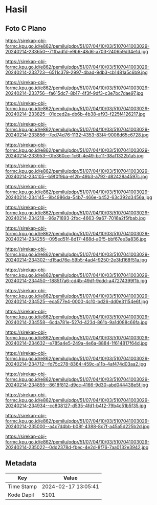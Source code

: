 # Hasil

## Foto C Plano

https://sirekap-obj-formc.kpu.go.id/e862/pemilu/pdpr/51/07/04/10/03/5107041003029-20240214-233650--71fbadfd-e9b6-48d6-a703-240659d34e1d.jpg

https://sirekap-obj-formc.kpu.go.id/e862/pemilu/pdpr/51/07/04/10/03/5107041003029-20240214-233723--6511c379-2997-4bad-9db3-cb1481a5c6b9.jpg

https://sirekap-obj-formc.kpu.go.id/e862/pemilu/pdpr/51/07/04/10/03/5107041003029-20240214-233756--fa615dc7-8b17-4f3f-9df3-c3e7bc7dae97.jpg

https://sirekap-obj-formc.kpu.go.id/e862/pemilu/pdpr/51/07/04/10/03/5107041003029-20240214-233825--01dced2a-db6b-4b38-af93-f225f4126217.jpg

https://sirekap-obj-formc.kpu.go.id/e862/pemilu/pdpr/51/07/04/10/03/5107041003029-20240214-233856--7ed74d76-1132-4353-83f4-9006d65c6728.jpg

https://sirekap-obj-formc.kpu.go.id/e862/pemilu/pdpr/51/07/04/10/03/5107041003029-20240214-233953--0fe360ce-1c6f-4e49-bc11-38af1322b1a5.jpg

https://sirekap-obj-formc.kpu.go.id/e862/pemilu/pdpr/51/07/04/10/03/5107041003029-20240214-234105--b9f0f9ba-e12b-49b3-a792-d82428a4597c.jpg

https://sirekap-obj-formc.kpu.go.id/e862/pemilu/pdpr/51/07/04/10/03/5107041003029-20240214-234145--9b4986da-54b7-466e-b452-63c392d3456a.jpg

https://sirekap-obj-formc.kpu.go.id/e862/pemilu/pdpr/51/07/04/10/03/5107041003029-20240214-234218--96a71893-2fbc-4663-9a67-7016a2f5fbab.jpg

https://sirekap-obj-formc.kpu.go.id/e862/pemilu/pdpr/51/07/04/10/03/5107041003029-20240214-234255--095ed51f-8d17-468d-a0f5-bbf67ee3a836.jpg

https://sirekap-obj-formc.kpu.go.id/e862/pemilu/pdpr/51/07/04/10/03/5107041003029-20240214-234302--d15ad76e-59b5-4ad4-9250-2e3fd168f51a.jpg

https://sirekap-obj-formc.kpu.go.id/e862/pemilu/pdpr/51/07/04/10/03/5107041003029-20240214-234450--188517a6-cd4b-49df-9cdd-a47274399f1b.jpg

https://sirekap-obj-formc.kpu.go.id/e862/pemilu/pdpr/51/07/04/10/03/5107041003029-20240214-234525--eca577e4-0000-4c10-bd26-dd0e31154e6f.jpg

https://sirekap-obj-formc.kpu.go.id/e862/pemilu/pdpr/51/07/04/10/03/5107041003029-20240214-234558--6cda781e-527d-423d-861b-9a1d088c66fa.jpg

https://sirekap-obj-formc.kpu.go.id/e862/pemilu/pdpr/51/07/04/10/03/5107041003029-20240214-234632--e785a4e5-249a-4e6a-8884-1f614817f64d.jpg

https://sirekap-obj-formc.kpu.go.id/e862/pemilu/pdpr/51/07/04/10/03/5107041003029-20240214-234712--fd75c278-8364-459c-a11b-4af474d03aa2.jpg

https://sirekap-obj-formc.kpu.go.id/e862/pemilu/pdpr/51/07/04/10/03/5107041003029-20240214-234855--8618f812-d9cc-4166-9d30-abd044438e5f.jpg

https://sirekap-obj-formc.kpu.go.id/e862/pemilu/pdpr/51/07/04/10/03/5107041003029-20240214-234934--cc808127-d535-4fd1-b4f2-79b4c51b5f35.jpg

https://sirekap-obj-formc.kpu.go.id/e862/pemilu/pdpr/51/07/04/10/03/5107041003029-20240214-235000--a4c7d4bb-b08f-4388-8c7f-a45a5d225b2d.jpg

https://sirekap-obj-formc.kpu.go.id/e862/pemilu/pdpr/51/07/04/10/03/5107041003029-20240214-235022--0dd2378d-fbec-4e2d-8f76-7aa0132e3942.jpg


## Metadata

| Key        | Value               |
| ---------- | ------------------- |
| Time Stamp | 2024-02-17 13:05:41 |
| Kode Dapil | 5101                |




